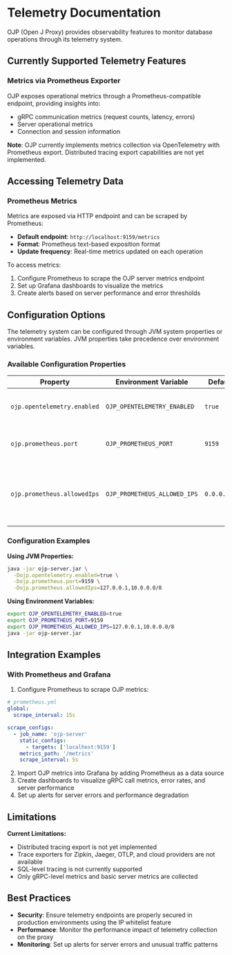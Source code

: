 # Telemetry Documentation

OJP (Open J Proxy) provides observability features to monitor database operations through its telemetry system.

## Currently Supported Telemetry Features

### Metrics via Prometheus Exporter
OJP exposes operational metrics through a Prometheus-compatible endpoint, providing insights into:
- gRPC communication metrics (request counts, latency, errors)
- Server operational metrics
- Connection and session information

**Note**: OJP currently implements metrics collection via OpenTelemetry with Prometheus export. Distributed tracing export capabilities are not yet implemented.

## Accessing Telemetry Data

### Prometheus Metrics
Metrics are exposed via HTTP endpoint and can be scraped by Prometheus:
- **Default endpoint**: `http://localhost:9159/metrics`
- **Format**: Prometheus text-based exposition format
- **Update frequency**: Real-time metrics updated on each operation

To access metrics:
1. Configure Prometheus to scrape the OJP server metrics endpoint
2. Set up Grafana dashboards to visualize the metrics
3. Create alerts based on server performance and error thresholds

## Configuration Options

The telemetry system can be configured through JVM system properties or environment variables. JVM properties take precedence over environment variables.

### Available Configuration Properties

| Property | Environment Variable | Default | Description |
|----------|---------------------|---------|-------------|
| `ojp.opentelemetry.enabled` | `OJP_OPENTELEMETRY_ENABLED` | `true` | Enable/disable OpenTelemetry metrics collection |
| `ojp.prometheus.port` | `OJP_PROMETHEUS_PORT` | `9159` | Port for Prometheus metrics HTTP server |
| `ojp.prometheus.allowedIps` | `OJP_PROMETHEUS_ALLOWED_IPS` | `0.0.0.0/0` | Comma-separated list of allowed IP addresses/CIDR blocks for metrics endpoint |

### Configuration Examples

**Using JVM Properties:**
```bash
java -jar ojp-server.jar \
  -Dojp.opentelemetry.enabled=true \
  -Dojp.prometheus.port=9159 \
  -Dojp.prometheus.allowedIps=127.0.0.1,10.0.0.0/8
```

**Using Environment Variables:**
```bash
export OJP_OPENTELEMETRY_ENABLED=true
export OJP_PROMETHEUS_PORT=9159
export OJP_PROMETHEUS_ALLOWED_IPS=127.0.0.1,10.0.0.0/8
java -jar ojp-server.jar
```

## Integration Examples

### With Prometheus and Grafana
1. Configure Prometheus to scrape OJP metrics:

```yaml
# prometheus.yml
global:
  scrape_interval: 15s

scrape_configs:
  - job_name: 'ojp-server'
    static_configs:
      - targets: ['localhost:9159']
    metrics_path: '/metrics'
    scrape_interval: 5s
```

2. Import OJP metrics into Grafana by adding Prometheus as a data source
3. Create dashboards to visualize gRPC call metrics, error rates, and server performance
4. Set up alerts for server errors and performance degradation

## Limitations

**Current Limitations:**
- Distributed tracing export is not yet implemented
- Trace exporters for Zipkin, Jaeger, OTLP, and cloud providers are not available
- SQL-level tracing is not currently supported
- Only gRPC-level metrics and basic server metrics are collected

## Best Practices

- **Security**: Ensure telemetry endpoints are properly secured in production environments using the IP whitelist feature
- **Performance**: Monitor the performance impact of telemetry collection on the proxy
- **Monitoring**: Set up alerts for server errors and unusual traffic patterns
